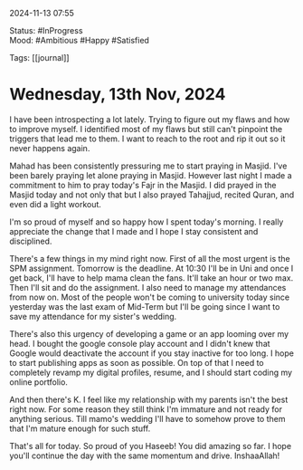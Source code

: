 
2024-11-13 07:55

Status: #InProgress  
Mood: #Ambitious #Happy #Satisfied

Tags: [[journal]]

#  Wednesday, 13th Nov, 2024

I have been introspecting a lot lately. Trying to figure out my flaws and how to improve myself. I identified most of my flaws but still can't pinpoint the triggers that lead me to them. I want to reach to the root and rip it out so it never happens again.

Mahad has been consistently pressuring me to start praying in Masjid. I've been barely praying let alone praying in Masjid. However last night I made a commitment to him to pray today's Fajr in the Masjid. I did prayed in the Masjid today and not only that but I also prayed Tahajjud, recited Quran, and even did a light workout. 

I'm so proud of myself and so happy how I spent today's morning. I really appreciate the change that I made and I hope I stay consistent and disciplined.

There's a few things in my mind right now. First of all the most urgent is the SPM assignment. Tomorrow is the deadline. At 10:30 I'll be in Uni and once I get back, I'll have to help mama clean the fans. It'll take an hour or two max. Then I'll sit and do the assignment. I also need to manage my attendances from now on. Most of the people won't be coming to university today since yesterday was the last exam of Mid-Term but I'll be going since I want to save my attendance for my sister's wedding. 

There's also this urgency of developing a game or an app looming over my head. I bought the google console play account and I didn't knew that Google would deactivate the account if you stay inactive for too long. I hope to start publishing apps as soon as possible. On top of that I need to completely revamp my digital profiles, resume, and I should start coding my online portfolio.

And then there's K. I feel like my relationship with my parents isn't the best right now. For some reason they still think I'm immature and not ready for anything serious. Till  mamo's wedding I'll have to somehow prove to them that I'm mature enough for such stuff. 

That's all for today. So proud of you Haseeb! You did amazing so far. I hope you'll continue the day with the same momentum and drive. InshaaAllah!




